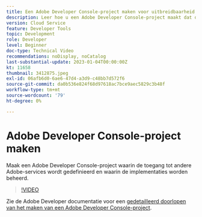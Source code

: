 ```yaml
---
title: Een Adobe Developer Console-project maken voor uitbreidbaarheid van Content Fragment Console
description: Leer hoe u een Adobe Developer Console-project maakt dat de toegang tot andere Adobe-services definieert en de implementaties ervan beheert.
version: Cloud Service
feature: Developer Tools
topic: Development
role: Developer
level: Beginner
doc-type: Technical Video
recommendations: noDisplay, noCatalog
last-substantial-update: 2023-01-04T00:00:00Z
kt: 11658
thumbnail: 3412875.jpeg
exl-id: 06afb6d0-6ae6-47d4-a3d9-c48bb7d572f6
source-git-commit: da0b536e824f68d97618ac7bce9aec5829c3b48f
workflow-type: tm+mt
source-wordcount: '79'
ht-degree: 0%

---
```


# Adobe Developer Console-project maken

Maak een Adobe Developer Console-project waarin de toegang tot andere Adobe-services wordt gedefinieerd en waarin de implementaties worden beheerd.

>[!VIDEO](https://video.tv.adobe.com/v/3412875?quality=12&learn=on)

Zie de Adobe Developer documentatie voor een [gedetailleerd doorlopen van het maken van een Adobe Developer Console-project](https://developer.adobe.com/uix/docs/services/aem-cf-console-admin/extension-development/#create-a-project-in-adobe-developer-console).
